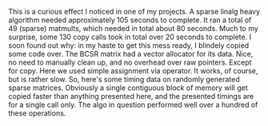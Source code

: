 This is a curious effect I noticed in one of my projects. A sparse linalg heavy algorithm needed approximately 105 seconds to complete. It ran a total of 49 (sparse) matmults, which needed in total about 80 seconds. Much to my surprise, some 130 copy calls took in total over 20 seconds to complete. I soon found out why: in my haste to get this mess ready, I blindely copied some code over. The BCSR matrix had a vector<vector> allocator for its data. Nice, no need to manually clean up, and no overhead over raw pointers. Except for copy. Here we used simple assignment via operator. It works, of course, but is rather slow. So, here's some timing data on randomly generated sparse matrices. Obviously a single contiguous block of memory will get copied faster than anything presented here, and the presented timings are for a single call only. The algo in question performed well over a hundred of these operations.



